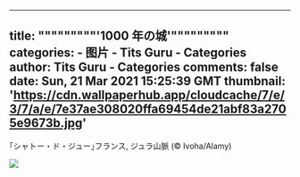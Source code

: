 
---
title: """""""""'1000 年の城'"""""""""
categories: 
    - 图片
    - Tits Guru - Categories
author: Tits Guru - Categories
comments: false
date: Sun, 21 Mar 2021 15:25:39 GMT
thumbnail: 'https://cdn.wallpaperhub.app/cloudcache/7/e/3/7/a/e/7e37ae308020ffa69454de21abf83a2705e9673b.jpg'
---

<div>   
<p>｢シャトー・ド・ジュー｣フランス, ジュラ山脈 (© Ivoha/Alamy)</p><img src="https://cdn.wallpaperhub.app/cloudcache/7/e/3/7/a/e/7e37ae308020ffa69454de21abf83a2705e9673b.jpg" referrerpolicy="no-referrer">  
</div>
            
